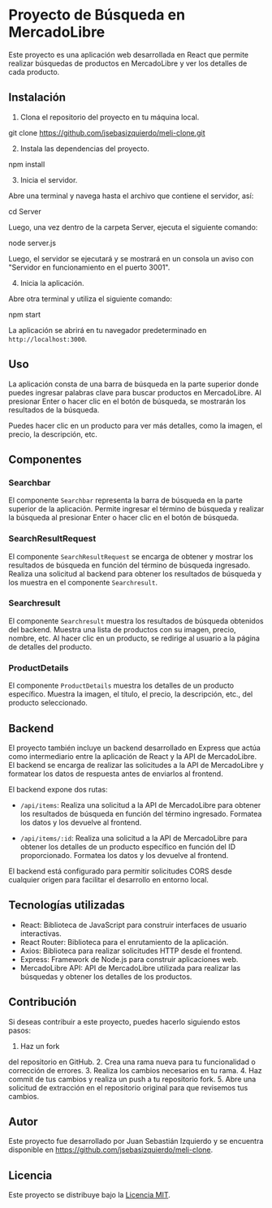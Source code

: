 # Proyecto de Búsqueda en MercadoLibre

Este proyecto es una aplicación web desarrollada en React que permite realizar búsquedas de productos en MercadoLibre y ver los detalles de cada producto.

## Instalación

1. Clona el repositorio del proyecto en tu máquina local.

git clone https://github.com/jsebasizquierdo/meli-clone.git

2. Instala las dependencias del proyecto.

npm install

3. Inicia el servidor.

Abre una terminal y navega hasta el archivo que contiene el servidor, así:

cd Server

Luego, una vez dentro de la carpeta Server, ejecuta el siguiente comando:

node server.js

Luego, el servidor se ejecutará y se mostrará en un consola un aviso con "Servidor en funcionamiento en el puerto 3001".

4. Inicia la aplicación.

Abre otra terminal y utiliza el siguiente comando:

npm start

La aplicación se abrirá en tu navegador predeterminado en `http://localhost:3000`.

## Uso

La aplicación consta de una barra de búsqueda en la parte superior donde puedes ingresar palabras clave para buscar productos en MercadoLibre. Al presionar Enter o hacer clic en el botón de búsqueda, se mostrarán los resultados de la búsqueda.

Puedes hacer clic en un producto para ver más detalles, como la imagen, el precio, la descripción, etc.

## Componentes

### Searchbar

El componente `Searchbar` representa la barra de búsqueda en la parte superior de la aplicación. Permite ingresar el término de búsqueda y realizar la búsqueda al presionar Enter o hacer clic en el botón de búsqueda.

### SearchResultRequest

El componente `SearchResultRequest` se encarga de obtener y mostrar los resultados de búsqueda en función del término de búsqueda ingresado. Realiza una solicitud al backend para obtener los resultados de búsqueda y los muestra en el componente `Searchresult`.

### Searchresult

El componente `Searchresult` muestra los resultados de búsqueda obtenidos del backend. Muestra una lista de productos con su imagen, precio, nombre, etc. Al hacer clic en un producto, se redirige al usuario a la página de detalles del producto.

### ProductDetails

El componente `ProductDetails` muestra los detalles de un producto específico. Muestra la imagen, el título, el precio, la descripción, etc., del producto seleccionado.

## Backend

El proyecto también incluye un backend desarrollado en Express que actúa como intermediario entre la aplicación de React y la API de MercadoLibre. El backend se encarga de realizar las solicitudes a la API de MercadoLibre y formatear los datos de respuesta antes de enviarlos al frontend.

El backend expone dos rutas:

- `/api/items`: Realiza una solicitud a la API de MercadoLibre para obtener los resultados de búsqueda en función del término ingresado. Formatea los datos y los devuelve al frontend.

- `/api/items/:id`: Realiza una solicitud a la API de MercadoLibre para obtener los detalles de un producto específico en función del ID proporcionado. Formatea los datos y los devuelve al frontend.

El backend está configurado para permitir solicitudes CORS desde cualquier origen para facilitar el desarrollo en entorno local.

## Tecnologías utilizadas

- React: Biblioteca de JavaScript para construir interfaces de usuario interactivas.
- React Router: Biblioteca para el enrutamiento de la aplicación.
- Axios: Biblioteca para realizar solicitudes HTTP desde el frontend.
- Express: Framework de Node.js para construir aplicaciones web.
- MercadoLibre API: API de MercadoLibre utilizada para realizar las búsquedas y obtener los detalles de los productos.

## Contribución

Si deseas contribuir a este proyecto, puedes hacerlo siguiendo estos pasos:

1. Haz un fork

del repositorio en GitHub. 2. Crea una rama nueva para tu funcionalidad o corrección de errores. 3. Realiza los cambios necesarios en tu rama. 4. Haz commit de tus cambios y realiza un push a tu repositorio fork. 5. Abre una solicitud de extracción en el repositorio original para que revisemos tus cambios.

## Autor

Este proyecto fue desarrollado por Juan Sebastián Izquierdo y se encuentra disponible en https://github.com/jsebasizquierdo/meli-clone.

## Licencia

Este proyecto se distribuye bajo la [Licencia MIT](https://opensource.org/licenses/MIT).
